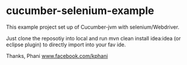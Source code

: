 cucumber-selenium-example
=========================

This example project set up of Cucumber-jvm with selenium/Webdriver.

Just clone the reposotiy into local
and run mvn clean install idea:idea (or eclipse plugin) to directly import into your fav ide.

Thanks,
Phani
www.facebook.com/kphani